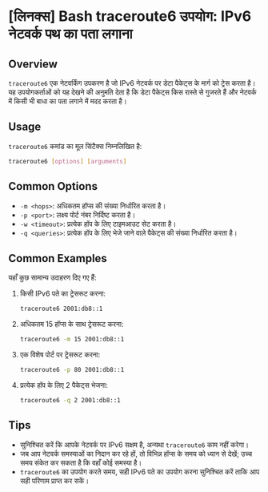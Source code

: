 # [लिनक्स] Bash traceroute6 उपयोग: IPv6 नेटवर्क पथ का पता लगाना

## Overview
`traceroute6` एक नेटवर्किंग उपकरण है जो IPv6 नेटवर्क पर डेटा पैकेट्स के मार्ग को ट्रेस करता है। यह उपयोगकर्ताओं को यह देखने की अनुमति देता है कि डेटा पैकेट्स किस रास्ते से गुजरते हैं और नेटवर्क में किसी भी बाधा का पता लगाने में मदद करता है।

## Usage
`traceroute6` कमांड का मूल सिंटैक्स निम्नलिखित है:

```bash
traceroute6 [options] [arguments]
```

## Common Options
- `-m <hops>`: अधिकतम हॉप्स की संख्या निर्धारित करता है।
- `-p <port>`: लक्ष्य पोर्ट नंबर निर्दिष्ट करता है।
- `-w <timeout>`: प्रत्येक हॉप के लिए टाइमआउट सेट करता है।
- `-q <queries>`: प्रत्येक हॉप के लिए भेजे जाने वाले पैकेट्स की संख्या निर्धारित करता है।

## Common Examples
यहाँ कुछ सामान्य उदाहरण दिए गए हैं:

1. किसी IPv6 पते का ट्रेसरूट करना:
   ```bash
   traceroute6 2001:db8::1
   ```

2. अधिकतम 15 हॉप्स के साथ ट्रेसरूट करना:
   ```bash
   traceroute6 -m 15 2001:db8::1
   ```

3. एक विशेष पोर्ट पर ट्रेसरूट करना:
   ```bash
   traceroute6 -p 80 2001:db8::1
   ```

4. प्रत्येक हॉप के लिए 2 पैकेट्स भेजना:
   ```bash
   traceroute6 -q 2 2001:db8::1
   ```

## Tips
- सुनिश्चित करें कि आपके नेटवर्क पर IPv6 सक्षम है, अन्यथा `traceroute6` काम नहीं करेगा।
- जब आप नेटवर्क समस्याओं का निदान कर रहे हों, तो विभिन्न हॉप्स के समय को ध्यान से देखें; उच्च समय संकेत कर सकता है कि वहाँ कोई समस्या है।
- `traceroute6` का उपयोग करते समय, सही IPv6 पते का उपयोग करना सुनिश्चित करें ताकि आप सही परिणाम प्राप्त कर सकें।